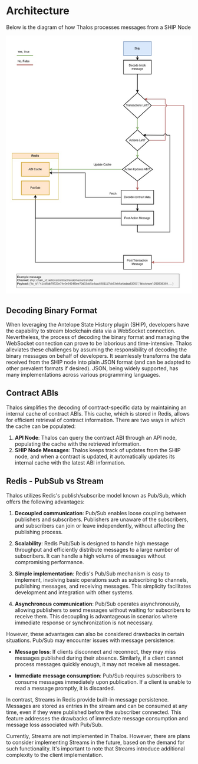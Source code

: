 
# Architecture

Below is the diagram of how Thalos processes messages from a SHIP Node

![overview](img/overview.jpg)

## Decoding Binary Format

When leveraging the Antelope State History plugin (SHIP), developers have the capability to stream blockchain data via a WebSocket connection.
Nevertheless, the process of decoding the binary format and managing the WebSocket connection can prove to be laborious and time-intensive.
Thalos alleviates these challenges by assuming the responsibility of decoding the binary messages on behalf of developers.
It seamlessly transforms the data received from the SHIP node into plain JSON format (and can be adapted to other prevalent formats if desired).
JSON, being widely supported, has many implementations across various programming languages.

## Contract ABIs

Thalos simplifies the decoding of contract-specific data by maintaining an internal cache of contract ABIs. This cache, which is stored in Redis, allows for efficient retrieval of contract information. There are two ways in which the cache can be populated:

1. **API Node**: Thalos can query the contract ABI through an API node, populating the cache with the retrieved information.
2. **SHIP Node Messages**: Thalos keeps track of updates from the SHIP node, and when a contract is updated, it automatically updates its internal cache with the latest ABI information.

## Redis - PubSub vs Stream

Thalos utilizes Redis's publish/subscribe model known as Pub/Sub, which offers the following advantages:

1. **Decoupled communication**: Pub/Sub enables loose coupling between publishers and subscribers. Publishers are unaware of the subscribers, and subscribers can join or leave independently, without affecting the publishing process.

2. **Scalability**: Redis Pub/Sub is designed to handle high message throughput and efficiently distribute messages to a large number of subscribers. It can handle a high volume of messages without compromising performance.

3. **Simple implementation**: Redis's Pub/Sub mechanism is easy to implement, involving basic operations such as subscribing to channels, publishing messages, and receiving messages. This simplicity facilitates development and integration with other systems.

4. **Asynchronous communication**: Pub/Sub operates asynchronously, allowing publishers to send messages without waiting for subscribers to receive them. This decoupling is advantageous in scenarios where immediate response or synchronization is not necessary.

However, these advantages can also be considered drawbacks in certain situations. Pub/Sub may encounter issues with message persistence:

- **Message loss**: If clients disconnect and reconnect, they may miss messages published during their absence. Similarly, if a client cannot process messages quickly enough, it may not receive all messages.

- **Immediate message consumption**: Pub/Sub requires subscribers to consume messages immediately upon publication. If a client is unable to read a message promptly, it is discarded.

In contrast, Streams in Redis provide built-in message persistence. Messages are stored as entries in the stream and can be consumed at any time, even if they were published before the subscriber connected.
This feature addresses the drawbacks of immediate message consumption and message loss associated with Pub/Sub.

Currently, Streams are not implemented in Thalos. However, there are plans to consider implementing Streams in the future, based on the demand for such functionality. It's important to note that Streams introduce additional complexity to the client implementation.
